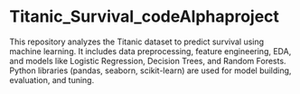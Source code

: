# Titanic_Survival_codeAlphaproject
This repository analyzes the Titanic dataset to predict survival using machine learning. It includes data preprocessing, feature engineering, EDA, and models like Logistic Regression, Decision Trees, and Random Forests. Python libraries (pandas, seaborn, scikit-learn) are used for model building, evaluation, and tuning.
